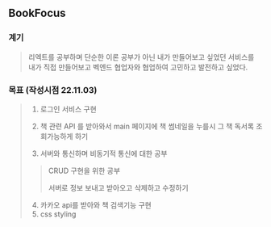 ## BookFocus

### 계기

> 리엑트를 공부하며 단순한 이론 공부가 아닌 내가 만들어보고 싶었던 서비스를 내가 직접 만들어보고 벡엔드 협업자와 협업하여 고민하고 발전하고 싶었다.

### 목표 (작성시점 22.11.03)

> 1.  로그인 서비스 구현
>
> 2.  책 관련 API 를 받아와서 main 페이지에 책 썸네일을 누를시 그 책 독서록 조회가능하게 하기
>
> 3.  서버와 통신하며 비동기적 통신에 대한 공부
>
> > CRUD 구현을 위한 공부
> >
> > 서버로 정보 보내고 받아오고 삭제하고 수정하기
>
> 4. 카카오 api를 받아와 책 검색기능 구현
> 5. css styling
